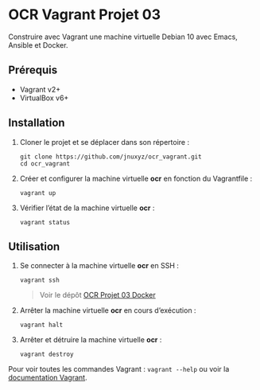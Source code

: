 # OCR Vagrant Projet 03

Construire avec Vagrant une machine virtuelle Debian 10 avec Emacs, Ansible et Docker.

## Prérequis

- Vagrant v2+
- VirtualBox v6+

## Installation

1. Cloner le projet et se déplacer dans son répertoire :

    ```shell
    git clone https://github.com/jnuxyz/ocr_vagrant.git
    cd ocr_vagrant
    ```

2. Créer et configurer la machine virtuelle **ocr** en fonction du Vagrantfile :

    ```shell
    vagrant up
    ```

3. Vérifier l’état de la machine virtuelle **ocr** :

    ```shell
    vagrant status
    ```

## Utilisation

1. Se connecter à la machine virtuelle **ocr** en SSH :

    ```shell
    vagrant ssh
    ```

    > Voir le dépôt [OCR Projet 03 Docker](https://github.com/jnuxyz/ocr_projet_03_docker)

2. Arrêter la machine virtuelle **ocr** en cours d’exécution :

    ```shell
    vagrant halt
    ```

3. Arrêter et détruire la machine virtuelle **ocr** :

    ```shell
    vagrant destroy
    ```

Pour voir toutes les commandes Vagrant : `vagrant --help` ou voir la [documentation Vagrant](https://www.vagrantup.com/docs/cli).
